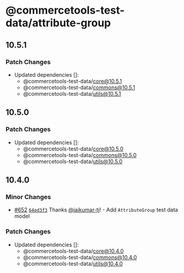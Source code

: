 # @commercetools-test-data/attribute-group

## 10.5.1

### Patch Changes

- Updated dependencies []:
  - @commercetools-test-data/core@10.5.1
  - @commercetools-test-data/commons@10.5.1
  - @commercetools-test-data/utils@10.5.1

## 10.5.0

### Patch Changes

- Updated dependencies []:
  - @commercetools-test-data/core@10.5.0
  - @commercetools-test-data/commons@10.5.0
  - @commercetools-test-data/utils@10.5.0

## 10.4.0

### Minor Changes

- [#652](https://github.com/commercetools/test-data/pull/652) [`64ed3f3`](https://github.com/commercetools/test-data/commit/64ed3f374227964b4adc6421cb4ca8caf89cb474) Thanks [@jaikumar-tj](https://github.com/jaikumar-tj)! - Add `AttributeGroup` test data model

### Patch Changes

- Updated dependencies []:
  - @commercetools-test-data/core@10.4.0
  - @commercetools-test-data/commons@10.4.0
  - @commercetools-test-data/utils@10.4.0
